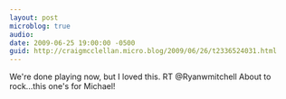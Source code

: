 ```yaml
---
layout: post
microblog: true
audio: 
date: 2009-06-25 19:00:00 -0500
guid: http://craigmcclellan.micro.blog/2009/06/26/t2336524031.html
---
```

We're done playing now, but I loved this. RT @Ryanwmitchell About to rock...this one's for Michael!

